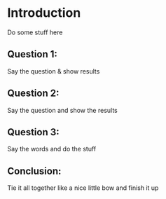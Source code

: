 # Introduction
Do some stuff here


## Question 1:
Say the question & show results

## Question 2:
Say the question and show the results

## Question 3:
Say the words and do the stuff

## Conclusion:
Tie it all together like a nice little bow and finish it up